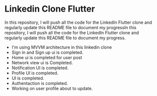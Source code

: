 # Linkedin Clone Flutter

In this repository, I will push all the code for the LinkedIn Flutter clone and regularly update this README file to document my progressIn this repository, I will push all the code for the LinkedIn Flutter clone and regularly update this README file to document my progress.

- I'm using MVVM architecture in this linkedin clone
- Sign in and Sign up ui is completed.
- Home ui is completed for user post
- Network view ui is Completed.
- Notification UI is completed.
- Profile UI is completed.
- UI is completed.
- Authentaction is completed.
- Working on user profile about to update.